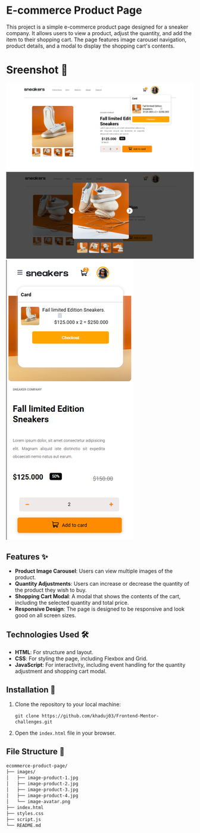 # E-commerce Product Page

This project is a simple e-commerce product page designed for a sneaker company. It allows users to view a product, adjust the quantity, and add the item to their shopping cart. The page features image carousel navigation, product details, and a modal to display the shopping cart's contents.
# Sreenshot 📸
![Design DeskTop ](./screenshot/screenshot.png)
![Design DeskTop ](./screenshot/screenshot2.png)
![Design Mobile ](./screenshot/screenshot%20mobile.png)


## Features ✨

- **Product Image Carousel**: Users can view multiple images of the product.
- **Quantity Adjustments**: Users can increase or decrease the quantity of the product they wish to buy.
- **Shopping Cart Modal**: A modal that shows the contents of the cart, including the selected quantity and total price.
- **Responsive Design**: The page is designed to be responsive and look good on all screen sizes.

## Technologies Used 🛠️

- **HTML**: For structure and layout.
- **CSS**: For styling the page, including Flexbox and Grid.
- **JavaScript**: For interactivity, including event handling for the quantity adjustment and shopping cart modal.

## Installation  🚀

1. Clone the repository to your local machine:

    ```
    git clone https://github.com/khaduj03/Frontend-Mentor-challenges.git
    ```

2. Open the `index.html` file in your browser.

## File Structure 📂

```
ecommerce-product-page/
├── images/
│   ├── image-product-1.jpg
│   ├── image-product-2.jpg
│   ├── image-product-3.jpg
│   ├── image-product-4.jpg
│   └── image-avatar.png
├── index.html
├── styles.css
├── script.js
└── README.md
